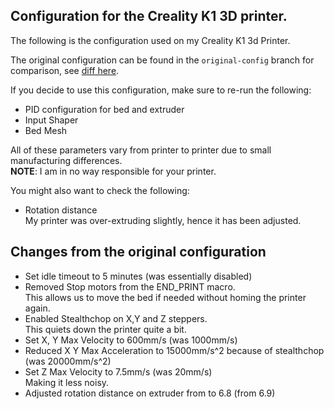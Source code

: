 ## Configuration for the Creality K1 3D printer.
The following is the configuration used on my Creality K1 3d Printer.

The original configuration can be found in the `original-config` branch for comparison, see [diff here](https://github.com/husjon/creality-k1/compare/original-config...main?diff=split).


If you decide to use this configuration, make sure to re-run the following:
* PID configuration for bed and extruder
* Input Shaper
* Bed Mesh

All of these parameters vary from printer to printer due to small manufacturing differences.  
**NOTE**: I am in no way responsible for your printer.

You might also want to check the following:
* Rotation distance  
  My printer was over-extruding slightly, hence it has been adjusted.


## Changes from the original configuration
* Set idle timeout to 5 minutes (was essentially disabled)
* Removed Stop motors from the END_PRINT macro.  
  This allows us to move the bed if needed without homing the printer again.
* Enabled Stealthchop on X,Y and Z steppers.  
  This quiets down the printer quite a bit.
* Set X, Y Max Velocity to 600mm/s (was 1000mm/s)
* Reduced X Y Max Acceleration to 15000mm/s^2 because of stealthchop (was 20000mm/s^2)
* Set Z Max Velocity to 7.5mm/s (was 20mm/s)  
  Making it less noisy.
* Adjusted rotation distance on extruder from to 6.8 (from 6.9)
